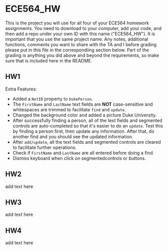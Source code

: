 #   ECE564_HW 
This is the project you will use for all four of your ECE564 homework assignments. You need to download to your computer, add your code, and then add a repo under your own ID with this name ("ECE564_HW"). It is important that you use the same project name.  Any notes, additional functions, comments you want to share with the TA and I before grading please put in this file in the correspondiing section below.  Part of the grading is anything you did above and beyond the requirements, so make sure that is included here in the README.

## HW1
Extra Features:
* Added a `NetID` property to `DukePerson`.
* The `FirstName` and `LastName` text fields are **NOT** case-sensitive and whitespaces are trimmed to facilitate `find` and `update`.
* Changed the background color and added a picture Duke University.
* After successfully finding a person, all of the text fields and segmented controls are auto-completed so that it's easier to do an `update`. 
Test this by finding a person first, then update any information. After that, do another find and you should see the updated information.
* After `add/update`, all the text fields and segmented controls are cleared to facilitate further operations.
* Check if `FirstName` and `LastName` are all entered before doing a find.
* Dismiss keyboard when click on segmentedcontrols or buttons.

## HW2
add text here

## HW3
add text here

## HW4
add text here


